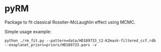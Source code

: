 # pyRM
Package to fit classical Rossiter-McLaughlin effect using MCMC.


Simple usage example:

```
python ./rm_fit.py --pattern=data/HD189733_t2-K2mask-filtered_ccf.rdb --exoplanet_priors=priors/HD189733.pars -v
```
